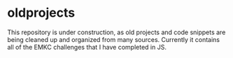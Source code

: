 # oldprojects
This repository is under construction, as old projects and code snippets are being cleaned up and organized from many sources.
Currently it contains all of the EMKC challenges that I have completed in JS.
